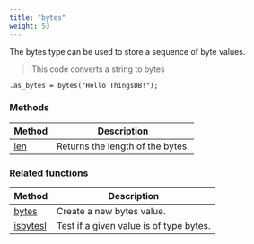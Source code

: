 ```yaml
---
title: "bytes"
weight: 53
---
```


The bytes type can be used to store a sequence of byte values.

> This code converts a string to bytes

```thingsdb,should_pass
.as_bytes = bytes("Hello ThingsDB!");
```

### Methods

Method | Description
------ | -----------
[len](./len) | Returns the length of the bytes.

### Related functions

Method | Description
------ | -----------
[bytes](../../collection-api/bytes) | Create a new bytes value.
[isbytesl](../../collection-api/isbytes) | Test if a given value is of type bytes.
